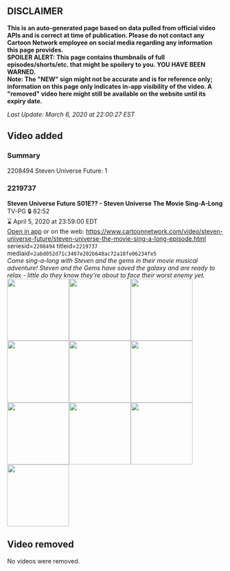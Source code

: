 ## DISCLAIMER
**This is an auto-generated page based on data pulled from official video APIs and is correct at time of publication. Please do not contact any Cartoon Network employee on social media regarding any information this page provides.**  
**SPOILER ALERT: This page contains thumbnails of full episodes/shorts/etc. that might be spoilery to you. YOU HAVE BEEN WARNED.**  
**Note: The "NEW" sign might not be accurate and is for reference only; information on this page only indicates in-app visibility of the video. A "removed" video here might still be available on the website until its expiry date.**  

_Last Update: March 6, 2020 at 22:00:27 EST_
## Video added
### Summary
2208494 Steven Universe Future: 1  
### 2219737
**Steven Universe Future S01E?? - Steven Universe The Movie Sing-A-Long**  
TV-PG 🔒 82:52  
⌛ April 5, 2020 at 23:59:00 EDT  
[Open in app](https://tinyurl.com/yx4pnx36) or on the web: https://www.cartoonnetwork.com/video/steven-universe-future/steven-universe-the-movie-sing-a-long-episode.html  
seriesid=`2208494` titleid=`2219737` mediaid=`2abd052d71c3407e202b648ac72a18fe06234fe5`  
_Come sing-a-long with Steven and the gems in their movie musical adventure!  Steven and the Gems have saved the galaxy and are ready to relax - little do they know they're about to face their worst enemy yet._  
<a href="https://s3.amazonaws.com/cartoonorchestrator/2219737_001_1280x720.jpg"><img src="https://s3.amazonaws.com/cartoonorchestrator/2219737_001_640x360.jpg" height="144px" /></a><a href="https://s3.amazonaws.com/cartoonorchestrator/2219737_002_1280x720.jpg"><img src="https://s3.amazonaws.com/cartoonorchestrator/2219737_002_640x360.jpg" height="144px" /></a><a href="https://s3.amazonaws.com/cartoonorchestrator/2219737_003_1280x720.jpg"><img src="https://s3.amazonaws.com/cartoonorchestrator/2219737_003_640x360.jpg" height="144px" /></a><a href="https://s3.amazonaws.com/cartoonorchestrator/2219737_004_1280x720.jpg"><img src="https://s3.amazonaws.com/cartoonorchestrator/2219737_004_640x360.jpg" height="144px" /></a><a href="https://s3.amazonaws.com/cartoonorchestrator/2219737_005_1280x720.jpg"><img src="https://s3.amazonaws.com/cartoonorchestrator/2219737_005_640x360.jpg" height="144px" /></a><a href="https://s3.amazonaws.com/cartoonorchestrator/2219737_006_1280x720.jpg"><img src="https://s3.amazonaws.com/cartoonorchestrator/2219737_006_640x360.jpg" height="144px" /></a><a href="https://s3.amazonaws.com/cartoonorchestrator/2219737_007_1280x720.jpg"><img src="https://s3.amazonaws.com/cartoonorchestrator/2219737_007_640x360.jpg" height="144px" /></a><a href="https://s3.amazonaws.com/cartoonorchestrator/2219737_008_1280x720.jpg"><img src="https://s3.amazonaws.com/cartoonorchestrator/2219737_008_640x360.jpg" height="144px" /></a><a href="https://s3.amazonaws.com/cartoonorchestrator/2219737_009_1280x720.jpg"><img src="https://s3.amazonaws.com/cartoonorchestrator/2219737_009_640x360.jpg" height="144px" /></a><a href="https://s3.amazonaws.com/cartoonorchestrator/2219737_010_1280x720.jpg"><img src="https://s3.amazonaws.com/cartoonorchestrator/2219737_010_640x360.jpg" height="144px" /></a>
## Video removed
No videos were removed.  
